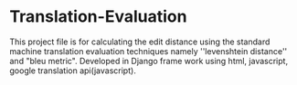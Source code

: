 # Translation-Evaluation
This project file is for calculating the edit distance using the standard machine translation evaluation techniques namely ''levenshtein distance'' and "bleu metric". Developed in Django frame work using html, javascript, google translation api(javascript).  
